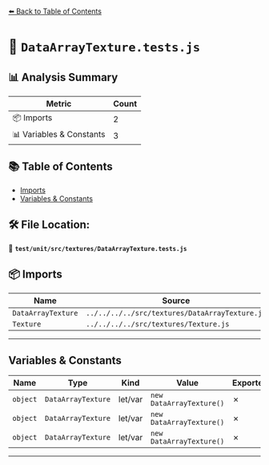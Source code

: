 [⬅️ Back to Table of Contents](../../../../index.md)

# 📄 `DataArrayTexture.tests.js`

## 📊 Analysis Summary

| Metric | Count |
|--------|-------|
| 📦 Imports | 2 |
| 📊 Variables & Constants | 3 |

## 📚 Table of Contents

- [Imports](#imports)
- [Variables & Constants](#variables-constants)

## 🛠️ File Location:
📂 **`test/unit/src/textures/DataArrayTexture.tests.js`**

## 📦 Imports

| Name | Source |
|------|--------|
| `DataArrayTexture` | `../../../../src/textures/DataArrayTexture.js` |
| `Texture` | `../../../../src/textures/Texture.js` |


---

## Variables & Constants

| Name | Type | Kind | Value | Exported |
|------|------|------|-------|----------|
| `object` | `DataArrayTexture` | let/var | `new DataArrayTexture()` | ✗ |
| `object` | `DataArrayTexture` | let/var | `new DataArrayTexture()` | ✗ |
| `object` | `DataArrayTexture` | let/var | `new DataArrayTexture()` | ✗ |


---